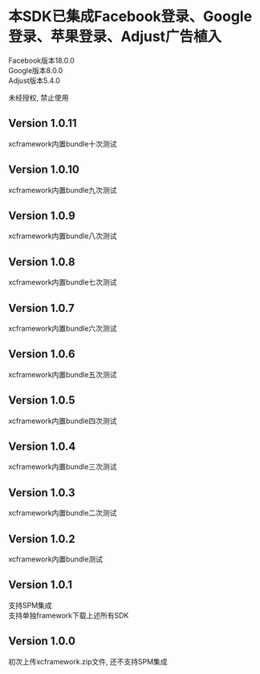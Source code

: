 # 本SDK已集成Facebook登录、Google登录、苹果登录、Adjust广告植入  
Facebook版本18.0.0  
Google版本8.0.0  
Adjust版本5.4.0  

未经授权, 禁止使用  

## Version 1.0.11  
xcframework内置bundle十次测试  

## Version 1.0.10  
xcframework内置bundle九次测试  

## Version 1.0.9  
xcframework内置bundle八次测试  

## Version 1.0.8  
xcframework内置bundle七次测试  

## Version 1.0.7  
xcframework内置bundle六次测试  

## Version 1.0.6  
xcframework内置bundle五次测试  

## Version 1.0.5  
xcframework内置bundle四次测试  

## Version 1.0.4  
xcframework内置bundle三次测试  

## Version 1.0.3  
xcframework内置bundle二次测试  

## Version 1.0.2  
xcframework内置bundle测试  

## Version 1.0.1  
支持SPM集成  
支持单独framework下载上述所有SDK  

## Version 1.0.0
初次上传xcframework.zip文件, 还不支持SPM集成
